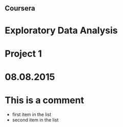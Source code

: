 ## Coursera
# Exploratory Data Analysis
# Project 1
# 08.08.2015
# This is a comment

* first item in the list
* second item in the list